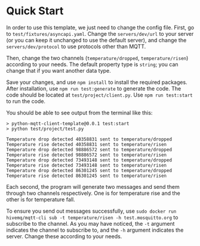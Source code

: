 # Quick Start
In order to use this template, we just need to change the config file. First, go to `test/fixtures/asyncapi.yaml`. Change the `servers/dev/url` to your server (or you can keep it unchanged to use the default server), and change the `servers/dev/protocol` to use protocols other than MQTT.

Then, change the two channels (`temperature/dropped`, `temperature/risen`) according to your needs. The default property type is `string`; you can change that if you want another data type.

Save your changes, and use `npm install` to install the required packages. After installation, use `npm run test:generate` to generate the code. The code should be located at `test/project/client.py`. Use `npm run test:start` to run the code.

You should be able to see output from the terminal like this:

```
> python-mqtt-client-template@0.0.1 test:start
> python test/project/test.py

Temperature drop detected 40358831 sent to temperature/dropped
Temperature rise detected 40358831 sent to temperature/risen
Temperature drop detected 98886572 sent to temperature/dropped
Temperature rise detected 98886572 sent to temperature/risen
Temperature drop detected 73493148 sent to temperature/dropped
Temperature rise detected 73493148 sent to temperature/risen
Temperature drop detected 86301245 sent to temperature/dropped
Temperature rise detected 86301245 sent to temperature/risen
```
Each second, the program will generate two messages and send them through two channels respectively. One is for temperature rise and the other is for temperature fall.

To ensure you send out messages successfully, use `sudo docker run hivemq/mqtt-cli sub -t temperature/risen -h test.mosquitto.org` to subscribe to the channel. As you may have noticed, the `-t` argument indicates the channel to subscribe to, and the `-h` argument indicates the server. Change these according to your needs.
